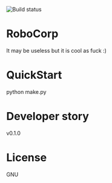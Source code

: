 ![Build status][travis-image]

# RoboCorp

  It may be useless but it is cool as fuck :)

# QuickStart

  python make.py

# Developer story

  v0.1.0
  
# License

  GNU

[travis-image]: https://travis-ci.org/FabienGreard/DetectCocaPy.svg?branch=master
